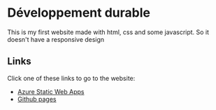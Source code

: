 # Développement durable
This is my first website made with html, css and some javascript. So it doesn't have a responsive design

## Links
Click one of these links to go to the website:
- [Azure Static Web Apps](https://salmon-dune-06d352510.1.azurestaticapps.net)
- [Github pages](https://anthonyraf.github.io/developpement_durable)

